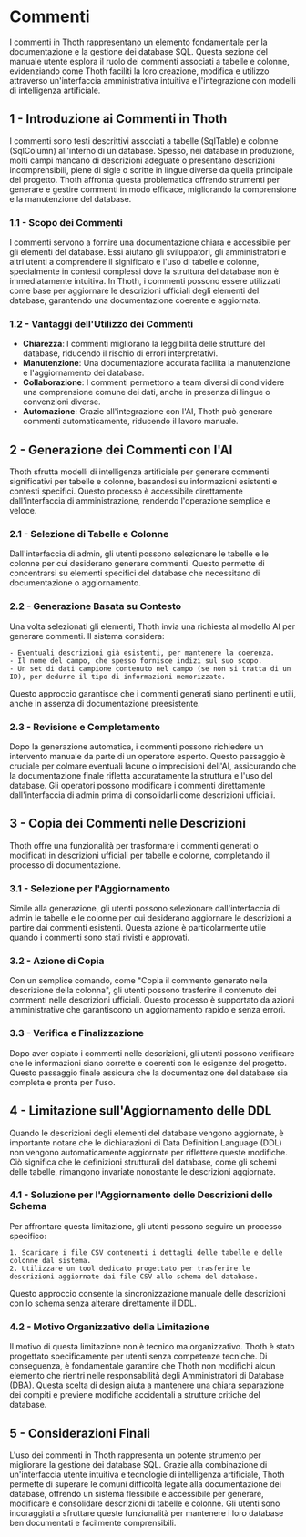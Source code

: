 # Commenti

I commenti in Thoth rappresentano un elemento fondamentale per la documentazione e la gestione dei database SQL. Questa sezione del manuale utente esplora il ruolo dei commenti associati a tabelle e colonne, evidenziando come Thoth faciliti la loro creazione, modifica e utilizzo attraverso un'interfaccia amministrativa intuitiva e l'integrazione con modelli di intelligenza artificiale.

## 1 - Introduzione ai Commenti in Thoth

I commenti sono testi descrittivi associati a tabelle (SqlTable) e colonne (SqlColumn) all'interno di un database. Spesso, nei database in produzione, molti campi mancano di descrizioni adeguate o presentano descrizioni incomprensibili, piene di sigle o scritte in lingue diverse da quella principale del progetto. Thoth affronta questa problematica offrendo strumenti per generare e gestire commenti in modo efficace, migliorando la comprensione e la manutenzione del database.

### 1.1 - Scopo dei Commenti

I commenti servono a fornire una documentazione chiara e accessibile per gli elementi del database. Essi aiutano gli sviluppatori, gli amministratori e altri utenti a comprendere il significato e l'uso di tabelle e colonne, specialmente in contesti complessi dove la struttura del database non è immediatamente intuitiva. In Thoth, i commenti possono essere utilizzati come base per aggiornare le descrizioni ufficiali degli elementi del database, garantendo una documentazione coerente e aggiornata.

### 1.2 - Vantaggi dell'Utilizzo dei Commenti

- **Chiarezza**: I commenti migliorano la leggibilità delle strutture del database, riducendo il rischio di errori interpretativi.
- **Manutenzione**: Una documentazione accurata facilita la manutenzione e l'aggiornamento dei database.
- **Collaborazione**: I commenti permettono a team diversi di condividere una comprensione comune dei dati, anche in presenza di lingue o convenzioni diverse.
- **Automazione**: Grazie all'integrazione con l'AI, Thoth può generare commenti automaticamente, riducendo il lavoro manuale.

## 2 - Generazione dei Commenti con l'AI

Thoth sfrutta modelli di intelligenza artificiale per generare commenti significativi per tabelle e colonne, basandosi su informazioni esistenti e contesti specifici. Questo processo è accessibile direttamente dall'interfaccia di amministrazione, rendendo l'operazione semplice e veloce.

### 2.1 - Selezione di Tabelle e Colonne

Dall'interfaccia di admin, gli utenti possono selezionare le tabelle e le colonne per cui desiderano generare commenti. Questo permette di concentrarsi su elementi specifici del database che necessitano di documentazione o aggiornamento.

### 2.2 - Generazione Basata su Contesto

Una volta selezionati gli elementi, Thoth invia una richiesta al modello AI per generare commenti. Il sistema considera:

    - Eventuali descrizioni già esistenti, per mantenere la coerenza.
    - Il nome del campo, che spesso fornisce indizi sul suo scopo.
    - Un set di dati campione contenuto nel campo (se non si tratta di un ID), per dedurre il tipo di informazioni memorizzate.

Questo approccio garantisce che i commenti generati siano pertinenti e utili, anche in assenza di documentazione preesistente.

### 2.3 - Revisione e Completamento

Dopo la generazione automatica, i commenti possono richiedere un intervento manuale da parte di un operatore esperto. Questo passaggio è cruciale per colmare eventuali lacune o imprecisioni dell'AI, assicurando che la documentazione finale rifletta accuratamente la struttura e l'uso del database. Gli operatori possono modificare i commenti direttamente dall'interfaccia di admin prima di consolidarli come descrizioni ufficiali.

## 3 - Copia dei Commenti nelle Descrizioni

Thoth offre una funzionalità per trasformare i commenti generati o modificati in descrizioni ufficiali per tabelle e colonne, completando il processo di documentazione.

### 3.1 - Selezione per l'Aggiornamento

Simile alla generazione, gli utenti possono selezionare dall'interfaccia di admin le tabelle e le colonne per cui desiderano aggiornare le descrizioni a partire dai commenti esistenti. Questa azione è particolarmente utile quando i commenti sono stati rivisti e approvati.

### 3.2 - Azione di Copia

Con un semplice comando, come "Copia il commento generato nella descrizione della colonna", gli utenti possono trasferire il contenuto dei commenti nelle descrizioni ufficiali. Questo processo è supportato da azioni amministrative che garantiscono un aggiornamento rapido e senza errori.

### 3.3 - Verifica e Finalizzazione

Dopo aver copiato i commenti nelle descrizioni, gli utenti possono verificare che le informazioni siano corrette e coerenti con le esigenze del progetto. Questo passaggio finale assicura che la documentazione del database sia completa e pronta per l'uso.

## 4 - Limitazione sull'Aggiornamento delle DDL

Quando le descrizioni degli elementi del database vengono aggiornate, è importante notare che le dichiarazioni di Data Definition Language (DDL) non vengono automaticamente aggiornate per riflettere queste modifiche. Ciò significa che le definizioni strutturali del database, come gli schemi delle tabelle, rimangono invariate nonostante le descrizioni aggiornate.

### 4.1 - Soluzione per l'Aggiornamento delle Descrizioni dello Schema

Per affrontare questa limitazione, gli utenti possono seguire un processo specifico:

    1. Scaricare i file CSV contenenti i dettagli delle tabelle e delle colonne dal sistema.
    2. Utilizzare un tool dedicato progettato per trasferire le descrizioni aggiornate dai file CSV allo schema del database.

Questo approccio consente la sincronizzazione manuale delle descrizioni con lo schema senza alterare direttamente il DDL.

### 4.2 - Motivo Organizzativo della Limitazione

Il motivo di questa limitazione non è tecnico ma organizzativo. Thoth è stato progettato specificamente per utenti senza competenze tecniche. Di conseguenza, è fondamentale garantire che Thoth non modifichi alcun elemento che rientri nelle responsabilità degli Amministratori di Database (DBA). Questa scelta di design aiuta a mantenere una chiara separazione dei compiti e previene modifiche accidentali a strutture critiche del database.

## 5 - Considerazioni Finali

L'uso dei commenti in Thoth rappresenta un potente strumento per migliorare la gestione dei database SQL. Grazie alla combinazione di un'interfaccia utente intuitiva e tecnologie di intelligenza artificiale, Thoth permette di superare le comuni difficoltà legate alla documentazione dei database, offrendo un sistema flessibile e accessibile per generare, modificare e consolidare descrizioni di tabelle e colonne. Gli utenti sono incoraggiati a sfruttare queste funzionalità per mantenere i loro database ben documentati e facilmente comprensibili.
